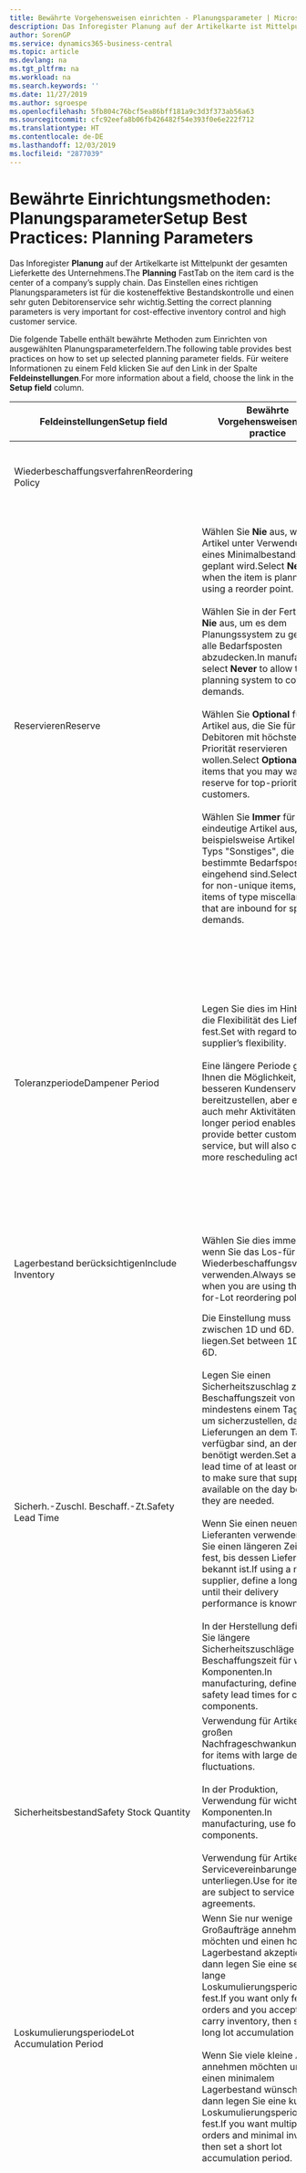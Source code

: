 ```yaml
---
title: Bewährte Vorgehensweisen einrichten - Planungsparameter | Microsoft Docs
description: Das Inforegister Planung auf der Artikelkarte ist Mittelpunkt der gesamten Lieferkette des Unternehmens. Das Einstellen eines richtigen Planungsparameters ist für die kosteneffektive Bestandskontrolle und einen sehr guten Debitorenservice sehr wichtig.
author: SorenGP
ms.service: dynamics365-business-central
ms.topic: article
ms.devlang: na
ms.tgt_pltfrm: na
ms.workload: na
ms.search.keywords: ''
ms.date: 11/27/2019
ms.author: sgroespe
ms.openlocfilehash: 5fb804c76bcf5ea86bff181a9c3d3f373ab56a63
ms.sourcegitcommit: cfc92eefa8b06fb426482f54e393f0e6e222f712
ms.translationtype: HT
ms.contentlocale: de-DE
ms.lasthandoff: 12/03/2019
ms.locfileid: "2877039"
---
```

# <a name="setup-best-practices-planning-parameters"></a><span data-ttu-id="c2a83-104">Bewährte Einrichtungsmethoden: Planungsparameter</span><span class="sxs-lookup"><span data-stu-id="c2a83-104">Setup Best Practices: Planning Parameters</span></span>
<span data-ttu-id="c2a83-105">Das Inforegister **Planung** auf der Artikelkarte ist Mittelpunkt der gesamten Lieferkette des Unternehmens.</span><span class="sxs-lookup"><span data-stu-id="c2a83-105">The **Planning** FastTab on the item card is the center of a company’s supply chain.</span></span> <span data-ttu-id="c2a83-106">Das Einstellen eines richtigen Planungsparameters ist für die kosteneffektive Bestandskontrolle und einen sehr guten Debitorenservice sehr wichtig.</span><span class="sxs-lookup"><span data-stu-id="c2a83-106">Setting the correct planning parameters is very important for cost-effective inventory control and high customer service.</span></span>  

 <span data-ttu-id="c2a83-107">Die folgende Tabelle enthält bewährte Methoden zum Einrichten von ausgewählten Planungsparameterfeldern.</span><span class="sxs-lookup"><span data-stu-id="c2a83-107">The following table provides best practices on how to set up selected planning parameter fields.</span></span> <span data-ttu-id="c2a83-108">Für weitere Informationen zu einem Feld klicken Sie auf den Link in der Spalte **Feldeinstellungen**.</span><span class="sxs-lookup"><span data-stu-id="c2a83-108">For more information about a field, choose the link in the **Setup field** column.</span></span>  

|<span data-ttu-id="c2a83-109">Feldeinstellungen</span><span class="sxs-lookup"><span data-stu-id="c2a83-109">Setup field</span></span>|<span data-ttu-id="c2a83-110">Bewährte Vorgehensweisen</span><span class="sxs-lookup"><span data-stu-id="c2a83-110">Best practice</span></span>|<span data-ttu-id="c2a83-111">Bemerkung</span><span class="sxs-lookup"><span data-stu-id="c2a83-111">Comment</span></span>|  
|-----------------|-------------------|-------------|  
|<span data-ttu-id="c2a83-112">Wiederbeschaffungsverfahren</span><span class="sxs-lookup"><span data-stu-id="c2a83-112">Reordering Policy</span></span>||<span data-ttu-id="c2a83-113">Weitere Informationen finden Sie unter [Bewährte Einrichtungsmethoden: Wiederbeschaffungsverfahren](setup-best-practices-reordering-policies.md).</span><span class="sxs-lookup"><span data-stu-id="c2a83-113">For more information, see [Setup Best Practices: Reordering Policies](setup-best-practices-reordering-policies.md).</span></span>|  
|<span data-ttu-id="c2a83-114">Reservieren</span><span class="sxs-lookup"><span data-stu-id="c2a83-114">Reserve</span></span>|<span data-ttu-id="c2a83-115">Wählen Sie **Nie** aus, wenn der Artikel unter Verwendung eines Minimalbestands geplant wird.</span><span class="sxs-lookup"><span data-stu-id="c2a83-115">Select **Never** when the item is planned using a reorder point.</span></span><br /><br /> <span data-ttu-id="c2a83-116">Wählen Sie in der Fertigung **Nie** aus, um es dem Planungssystem zu gestatten, alle Bedarfsposten abzudecken.</span><span class="sxs-lookup"><span data-stu-id="c2a83-116">In manufacturing, select **Never** to allow the planning system to cover all demands.</span></span><br /><br /> <span data-ttu-id="c2a83-117">Wählen Sie **Optional** für Artikel aus, die Sie für Debitoren mit höchster Priorität reservieren wollen.</span><span class="sxs-lookup"><span data-stu-id="c2a83-117">Select **Optional** for items that you may want to reserve for top-priority customers.</span></span><br /><br /> <span data-ttu-id="c2a83-118">Wählen Sie **Immer** für nicht eindeutige Artikel aus, wie beispielsweise Artikel des Typs "Sonstiges", die für bestimmte Bedarfsposten eingehend sind.</span><span class="sxs-lookup"><span data-stu-id="c2a83-118">Select **Always** for non-unique items, such as items of type miscellaneous that are inbound for specific demands.</span></span>|<span data-ttu-id="c2a83-119">Reservierungen wirken im Allgemeinen dem Zweck der Planung entgegen, nämlich einem Ausgleich zwischen Bedarf und Vorrat.</span><span class="sxs-lookup"><span data-stu-id="c2a83-119">Reservations generally counteract the purpose of planning, which is to balance demand and supply.</span></span> <span data-ttu-id="c2a83-120">Daher sollten Artikel, die für die Planung eingerichtet wurden, im Allgemeinen nicht reserviert werden.</span><span class="sxs-lookup"><span data-stu-id="c2a83-120">Therefore, items that are set up for planning should generally not be reserved.</span></span><br /><br /> <span data-ttu-id="c2a83-121">Wenn der Benutzer eine Lagerbestandsmenge für zukünftigen Bedarf reserviert, wird die Planungsgrundlage gestört, und der Minimalbestand funktioniert möglicherweise nicht ordnungsgemäß.</span><span class="sxs-lookup"><span data-stu-id="c2a83-121">If the user reserves an inventory quantity for future demand, then the planning foundation will be disturbed, and the reorder point may not work correctly.</span></span> <span data-ttu-id="c2a83-122">Selbst wenn der voraussichtliche Lagerbestand im Hinblick auf den Minimalbestand akzeptabel ist, stehen die Mengen möglicherweise aufgrund der Reservierung nicht zur Verfügung.</span><span class="sxs-lookup"><span data-stu-id="c2a83-122">Even if the projected inventory level is acceptable with regard to the reorder point, the quantities may not be available because of the reservation.</span></span>|  
|<span data-ttu-id="c2a83-123">Toleranzperiode</span><span class="sxs-lookup"><span data-stu-id="c2a83-123">Dampener Period</span></span>|<span data-ttu-id="c2a83-124">Legen Sie dies im Hinblick auf die Flexibilität des Lieferanten fest.</span><span class="sxs-lookup"><span data-stu-id="c2a83-124">Set with regard to the supplier’s flexibility.</span></span><br /><br /> <span data-ttu-id="c2a83-125">Eine längere Periode gibt Ihnen die Möglichkeit, besseren Kundenservice bereitzustellen, aber erfordert auch mehr Aktivitäten.</span><span class="sxs-lookup"><span data-stu-id="c2a83-125">A longer period enables you to provide better customer service, but will also cause more rescheduling actions.</span></span>|<span data-ttu-id="c2a83-126">Wenn für den Lieferanten eine letzte Änderungen zu den Aufträgen akzeptiert wird, verwenden Sie eine längere Periode für neu zu planende Aktionen.</span><span class="sxs-lookup"><span data-stu-id="c2a83-126">If the supplier accepts last-minute changes to orders, then use a longer period, but be prepared for more rescheduling actions.</span></span> <span data-ttu-id="c2a83-127">Wenn für den Lieferanten eine feste Planung erforderlich ist, dann halten Sie die Periode so kurz wie möglich.</span><span class="sxs-lookup"><span data-stu-id="c2a83-127">If the supplier requires firm planning, then shorten the period as much as possible.</span></span><br /><br /> <span data-ttu-id="c2a83-128">Informationen zur globalen Einrichtung, siehe **Toleranzperiode** under [Designdetails: Parameter Planen](design-details-planning-parameters.md)</span><span class="sxs-lookup"><span data-stu-id="c2a83-128">For information about the **Dampener Period** field , see [Design Details: Planning Parameters](design-details-planning-parameters.md).</span></span>|  
|<span data-ttu-id="c2a83-129">Lagerbestand berücksichtigen</span><span class="sxs-lookup"><span data-stu-id="c2a83-129">Include Inventory</span></span>|<span data-ttu-id="c2a83-130">Wählen Sie dies immer aus, wenn Sie das Los-für-Los-Wiederbeschaffungsverfahren verwenden.</span><span class="sxs-lookup"><span data-stu-id="c2a83-130">Always select when you are using the Lot-for-Lot reordering policy.</span></span>|<span data-ttu-id="c2a83-131">Wählen Sie dies nur in bestimmten Fällen nicht aus, beispielsweise wenn keine Lagerartikel verkäuflich sind.</span><span class="sxs-lookup"><span data-stu-id="c2a83-131">Do not select only in special situations, such as when inventory items are not sellable.</span></span>|  
|<span data-ttu-id="c2a83-132">Sicherh.-Zuschl. Beschaff.-Zt.</span><span class="sxs-lookup"><span data-stu-id="c2a83-132">Safety Lead Time</span></span>|<span data-ttu-id="c2a83-133">Die Einstellung muss zwischen 1D und 6D. liegen.</span><span class="sxs-lookup"><span data-stu-id="c2a83-133">Set between 1D and 6D.</span></span><br /><br /> <span data-ttu-id="c2a83-134">Legen Sie einen Sicherheitszuschlag zur Beschaffungszeit von mindestens einem Tag fest, um sicherzustellen, dass die Lieferungen an dem Tag verfügbar sind, an dem sie benötigt werden.</span><span class="sxs-lookup"><span data-stu-id="c2a83-134">Set a safety lead time of at least one day to make sure that supplies are available on the day before they are needed.</span></span><br /><br /> <span data-ttu-id="c2a83-135">Wenn Sie einen neuen Lieferanten verwenden, legen Sie einen längeren Zeitraum fest, bis dessen Liefertreue bekannt ist.</span><span class="sxs-lookup"><span data-stu-id="c2a83-135">If using a new supplier, define a longer time until their delivery performance is known.</span></span><br /><br /> <span data-ttu-id="c2a83-136">In der Herstellung definieren Sie längere Sicherheitszuschläge zur Beschaffungszeit für wichtige Komponenten.</span><span class="sxs-lookup"><span data-stu-id="c2a83-136">In manufacturing, define longer safety lead times for critical components.</span></span>|<span data-ttu-id="c2a83-137">Vom System geplante Lieferungen, um zu vermeiden, dass am gleichen Tag, an dem Bestand nicht lieferbar ist, Bestand nicht lieferbar ist.</span><span class="sxs-lookup"><span data-stu-id="c2a83-137">Supply that is planned by the system to avoid a stock-out will arrive on the same day that the stock-out occurs.</span></span> <span data-ttu-id="c2a83-138">Dies kann sich möglicherweise als mehrere Stunden zu spät erweisen, wenn beispielsweise der Bedarf morgens erforderlich ist und die Lieferung am Nachmittag eingeht.</span><span class="sxs-lookup"><span data-stu-id="c2a83-138">This may be several hours too late if, for example, the demand is needed in the morning and the supply arrives in the afternoon.</span></span> <span data-ttu-id="c2a83-139">**Hinweis:** Das Feld **Sicherh.-Zuschl.-Zt.** verwendet den Basiskalender.</span><span class="sxs-lookup"><span data-stu-id="c2a83-139">**Note:**  The **Safety Lead Time** field uses the base calendar.</span></span> <span data-ttu-id="c2a83-140">Daher bedeutet 14T nicht notwendigerweise zwei Wochen.</span><span class="sxs-lookup"><span data-stu-id="c2a83-140">Therefore, 14D is not necessarily two weeks.</span></span>|  
|<span data-ttu-id="c2a83-141">Sicherheitsbestand</span><span class="sxs-lookup"><span data-stu-id="c2a83-141">Safety Stock Quantity</span></span>|<span data-ttu-id="c2a83-142">Verwendung für Artikel mit großen Nachfrageschwankungen.</span><span class="sxs-lookup"><span data-stu-id="c2a83-142">Use for items with large demand fluctuations.</span></span><br /><br /> <span data-ttu-id="c2a83-143">In der Produktion, Verwendung für wichtige Komponenten.</span><span class="sxs-lookup"><span data-stu-id="c2a83-143">In manufacturing, use for critical components.</span></span><br /><br /> <span data-ttu-id="c2a83-144">Verwendung für Artikel, die Servicevereinbarungen unterliegen.</span><span class="sxs-lookup"><span data-stu-id="c2a83-144">Use for items that are subject to service agreements.</span></span>|<span data-ttu-id="c2a83-145">Wenn das Feld **Minimalbestant** nicht ausgefüllt ist, dann dient der Sicherheitsbestand auch als Minimalbestand.</span><span class="sxs-lookup"><span data-stu-id="c2a83-145">If the **Reorder Point** field is not filled, then the safety stock quantity also functions as a reorder point.</span></span>|  
|<span data-ttu-id="c2a83-146">Loskumulierungsperiode</span><span class="sxs-lookup"><span data-stu-id="c2a83-146">Lot Accumulation Period</span></span>|<span data-ttu-id="c2a83-147">Wenn Sie nur wenige Großaufträge annehmen möchten und einen hohen Lagerbestand akzeptieren, dann legen Sie eine sehr lange Loskumulierungsperiode fest.</span><span class="sxs-lookup"><span data-stu-id="c2a83-147">If you want only few big orders and you accept to carry inventory, then set a long lot accumulation period.</span></span><br /><br /> <span data-ttu-id="c2a83-148">Wenn Sie viele kleine Aufträge annehmen möchten und sich einen minimalem Lagerbestand wünschen, dann legen Sie eine kurze Loskumulierungsperiode fest.</span><span class="sxs-lookup"><span data-stu-id="c2a83-148">If you want multiple small orders and minimal inventory, then set a short lot accumulation period.</span></span>|<span data-ttu-id="c2a83-149">Die Loskumulierungsperiode ist im Allgemeinen die längste Periode, in der Sie über Lagerbestand verfügen.</span><span class="sxs-lookup"><span data-stu-id="c2a83-149">The lot accumulation period is generally the longest period that you will carry inventory.</span></span>|  
|<span data-ttu-id="c2a83-150">Minimalbestand</span><span class="sxs-lookup"><span data-stu-id="c2a83-150">Reorder Point</span></span>|<span data-ttu-id="c2a83-151">Ermitteln Sie den Minimalbestand auf Basis des Anforderungsprofils des Artikels.</span><span class="sxs-lookup"><span data-stu-id="c2a83-151">Base the reorder point on the item’s demand profile.</span></span>|<span data-ttu-id="c2a83-152">Wenn laut historischen Daten während einer Beschaffungszeit von sieben Tagen der durchschnittliche Bedarf des Artikels 100 Einheiten beträgt, kann der Minimalbestand auf 100 festgelegt werden.</span><span class="sxs-lookup"><span data-stu-id="c2a83-152">If historical data shows that the item’s average demand is 100 units during a lead time of seven days, then the reorder point can be set to 100 as a minimum.</span></span><br /><br /> <span data-ttu-id="c2a83-153">Das bedeutet, dass bei einer Abnahme des Lagerbestands auf unter 100 Einheiten das Planungssystem die Wiederbeschaffung des Artikels vorschlägt, da für die Wiederbeschaffung sieben Tage benötigt werden und genügend Einheiten vorhanden sein müssen, um den Bedarf in diesen sieben Tagen zu decken.</span><span class="sxs-lookup"><span data-stu-id="c2a83-153">This means that when the inventory level falls below 100 units, then the planning system will suggest to replenish because it takes seven days to supply the item, and there must be enough to cover the demand within those seven days.</span></span>|  
|<span data-ttu-id="c2a83-154">Zeitrahmen</span><span class="sxs-lookup"><span data-stu-id="c2a83-154">Time Bucket</span></span>|<span data-ttu-id="c2a83-155">Ein leeres Feld bedeutet, dass der Lagerbestand jeden Tag überprüft wird.</span><span class="sxs-lookup"><span data-stu-id="c2a83-155">Leave blank, meaning that the inventory level is checked every day.</span></span>|<span data-ttu-id="c2a83-156">Bei täglicher Überprüfung des Lagerbestands ist eine optimale Planung des Minimalbestands sichergestellt.</span><span class="sxs-lookup"><span data-stu-id="c2a83-156">Checking the inventory level every day ensures optimal reorder point planning.</span></span> <span data-ttu-id="c2a83-157">**Hinweis:** Ein Zeitrahmen von 1W bedeutet, dass der Lagerbestand möglicherweise eine Woche bevor ein Beschaffungsauftrag vorgeschlagen wird, unter dem Minimalbestand liegt.</span><span class="sxs-lookup"><span data-stu-id="c2a83-157">**Note:**  A time bucket of 1W means that the inventory level may be below the reorder point for one week before a supply order is suggested.</span></span>|  
|<span data-ttu-id="c2a83-158">Rundungspräzision</span><span class="sxs-lookup"><span data-stu-id="c2a83-158">Rounding Precision</span></span>|<span data-ttu-id="c2a83-159">In der teuren Produktion auf 0,00001 festgelegt.</span><span class="sxs-lookup"><span data-stu-id="c2a83-159">In expensive manufacturing, set to 0.00001.</span></span>|<span data-ttu-id="c2a83-160">Große Rundungsmengen an Ausschuss oder Materialverbrauch können zu sehr hohen Lagerkosten führen.</span><span class="sxs-lookup"><span data-stu-id="c2a83-160">Large rounding quantities of scrap or material consumption can amount to very large inventory costs.</span></span> <span data-ttu-id="c2a83-161">Es kann daher von Bedeutung sein, die kleinste Rundungspräzision festzulegen, um diese potenziellen Kosten zu minimieren.</span><span class="sxs-lookup"><span data-stu-id="c2a83-161">It may therefore be relevant to set the smallest rounding precision to minimize this potential cost.</span></span>|  

> [!NOTE]  
>  <span data-ttu-id="c2a83-162">Die bewährten Methoden zu Planungsparametern auf Artikelkarten gelten auch für dieselben Felder auf Lagerhaltungsdatenkarten.</span><span class="sxs-lookup"><span data-stu-id="c2a83-162">The best practices for planning parameters on item cards also apply to the same fields on SKU cards.</span></span>  
>   
>  <span data-ttu-id="c2a83-163">Wenn Unternehmen den Bedarf an verschiedenen Lagerorten planen, empfiehlt es sich, für jeden Standort Lagerhaltungsdaten festzulegen und den gesamten Bedarf mit einem Wert im Feld **Lagerortcode** zu erstellen.</span><span class="sxs-lookup"><span data-stu-id="c2a83-163">If companies plan for demand at different locations, then it is strongly advised to define SKUs for each location and that all demand is created by using a value in the **Location Code** field.</span></span> <span data-ttu-id="c2a83-164">Weitere Informationen finden Sie unter [Designdetails: Bedarf an leerem Lagerort](design-details-demand-at-blank-location.md)</span><span class="sxs-lookup"><span data-stu-id="c2a83-164">For more information, see [Design Details: Demand at Blank Location](design-details-demand-at-blank-location.md).</span></span>  

## <a name="see-also"></a><span data-ttu-id="c2a83-165">Siehe auch</span><span class="sxs-lookup"><span data-stu-id="c2a83-165">See Also</span></span>  
 <span data-ttu-id="c2a83-166">[Bewährte Einrichtungsmethoden: Beschaffungsplanung](setup-best-practices-supply-planning.md) </span><span class="sxs-lookup"><span data-stu-id="c2a83-166">[Setup Best Practices: Supply Planning](setup-best-practices-supply-planning.md) </span></span>  
 <span data-ttu-id="c2a83-167">[Designdetails: Beschaffungsplanung](design-details-supply-planning.md) </span><span class="sxs-lookup"><span data-stu-id="c2a83-167">[Design Details: Supply Planning](design-details-supply-planning.md) </span></span>  
 [<span data-ttu-id="c2a83-168">Richten Sie komplexe Anwendungsbereiche mithilfe bewährter Methoden ein</span><span class="sxs-lookup"><span data-stu-id="c2a83-168">Set Up Complex Application Areas Using Best Practices</span></span>](set-up-complex-application-areas-using-best-practices.md)  
 [<span data-ttu-id="c2a83-169">Designdetails: Bedarf an leerem Lagerort</span><span class="sxs-lookup"><span data-stu-id="c2a83-169">Design Details: Demand at Blank Location</span></span>](design-details-demand-at-blank-location.md)  
 <span data-ttu-id="c2a83-170">[Arbeiten mit [!INCLUDE[d365fin](includes/d365fin_md.md)]](ui-work-product.md)</span><span class="sxs-lookup"><span data-stu-id="c2a83-170">[Working with [!INCLUDE[d365fin](includes/d365fin_md.md)]](ui-work-product.md)</span></span>
